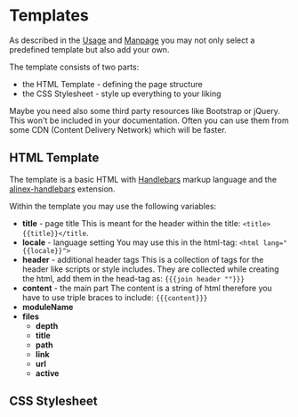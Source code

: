 Templates
=================================================

As described in the [Usage](../README.md#Usage) and [Manpage](man/codedoc1.md)
you may not only select a predefined template but also add your own.

The template consists of two parts:
- the HTML Template - defining the page structure
- the CSS Stylesheet - style up everything to your liking

Maybe you need also some third party resources like Bootstrap or jQuery. This won't
be included in your documentation. Often you can use them from some CDN (Content
Delivery Network) which will be faster.


HTML Template
--------------------------------------------------
The template is a basic HTML with [Handlebars](http://alinex.github.io/develop/lang/handlebars.html)
markup language and the [alinex-handlebars](http://alinex.github.io/node-handlebars/README.md.html)
extension.

Within the template you may use the following variables:
- __title__ - page title
  This is meant for the header within the title: `<title>{{title}}</title`.
- __locale__ - language setting
  You may use this in the html-tag: `<html lang="{{locale}}">`
- __header__  - additional header tags
  This is a collection of tags for the header like scripts or style includes. They
  are collected while creating the html, add them in the head-tag as: `{{{join header ""}}}`
- __content__ - the main part
  The content is a string of html therefore you have to use triple braces to
  include: `{{{content}}}`
- __moduleName__
- __files__
  - __depth__
  - __title__
  - __path__
  - __link__
  - __url__
  - __active__


CSS Stylesheet
--------------------------------------------------

